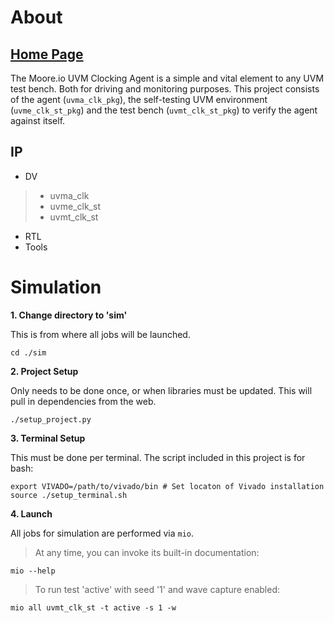 # About
## [Home Page](https://datum-technology-corporation.github.io/uvma_clk/)
The Moore.io UVM Clocking Agent is a simple and vital element to any UVM test bench.  Both for driving and monitoring purposes.  This project consists of the agent (`uvma_clk_pkg`), the self-testing UVM environment (`uvme_clk_st_pkg`) and the test bench (`uvmt_clk_st_pkg`) to verify the agent against itself.

## IP
* DV
> * uvma_clk
> * uvme_clk_st
> * uvmt_clk_st
* RTL
* Tools


# Simulation
**1. Change directory to 'sim'**

This is from where all jobs will be launched.
```
cd ./sim
```

**2. Project Setup**

Only needs to be done once, or when libraries must be updated. This will pull in dependencies from the web.
```
./setup_project.py
```

**3. Terminal Setup**

This must be done per terminal. The script included in this project is for bash:

```
export VIVADO=/path/to/vivado/bin # Set locaton of Vivado installation
source ./setup_terminal.sh
```

**4. Launch**

All jobs for simulation are performed via `mio`.

> At any time, you can invoke its built-in documentation:

```
mio --help
```

> To run test 'active' with seed '1' and wave capture enabled:


```
mio all uvmt_clk_st -t active -s 1 -w
```
